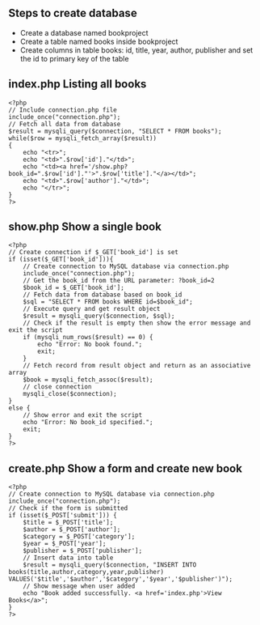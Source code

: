 Steps to create database
--
- Create a database named bookproject
- Create a table named books inside bookproject
- Create columns in table books: id, title, year, author, publisher and set the id to primary key of the table

index.php Listing all books
--
```
<?php
// Include connection.php file
include_once("connection.php");
// Fetch all data from database
$result = mysqli_query($connection, "SELECT * FROM books");
while($row = mysqli_fetch_array($result))
{
    echo "<tr>";
    echo "<td>".$row['id']."</td>";
    echo "<td><a href='/show.php?book_id=".$row['id']."'>".$row['title']."</a></td>";
    echo "<td>".$row['author']."</td>";
    echo "</tr>";
}
?>
```

show.php Show a single book
--
```
<?php
// Create connection if $_GET['book_id'] is set
if (isset($_GET['book_id'])){
    // Create connection to MySQL database via connection.php
    include_once("connection.php");
    // Get the book_id from the URL parameter: ?book_id=2
    $book_id = $_GET['book_id'];
    // Fetch data from database based on book_id
    $sql = "SELECT * FROM books WHERE id=$book_id";
    // Execute query and get result object
    $result = mysqli_query($connection, $sql);
    // Check if the result is empty then show the error message and exit the script
    if (mysqli_num_rows($result) == 0) {
        echo "Error: No book found.";
        exit;
    }
    // Fetch record from result object and return as an associative array
    $book = mysqli_fetch_assoc($result);
    // close connection
    mysqli_close($connection);
}
else {
    // Show error and exit the script
    echo "Error: No book_id specified.";
    exit;
}
?>
```

create.php Show a form and create new book
--
```
<?php
// Create connection to MySQL database via connection.php
include_once("connection.php");
// Check if the form is submitted
if (isset($_POST['submit'])) {
    $title = $_POST['title'];
    $author = $_POST['author'];
    $category = $_POST['category'];
    $year = $_POST['year'];
    $publisher = $_POST['publisher'];
    // Insert data into table
    $result = mysqli_query($connection, "INSERT INTO books(title,author,category,year,publisher) VALUES('$title','$author','$category','$year','$publisher')");
    // Show message when user added
    echo "Book added successfully. <a href='index.php'>View Books</a>";
}
?>
```